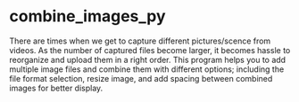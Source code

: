 # combine_images_py

There are times when we get to capture different pictures/scence from videos. 
As the number of captured files become larger, it becomes hassle to reorganize and upload them in a right order.
This program helps you to add multiple image files and combine them with different options; including the file format selection, resize image, 
and add spacing between combined images for better display.
